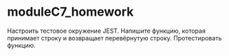 # moduleC7_homework

Настроить тестовое окружение JEST.
Напишите функцию, которая принимает строку и возвращает перевёрнутую строку.
Протестировать функцию.

